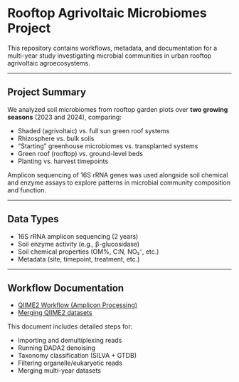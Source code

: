 # Rooftop Agrivoltaic Microbiomes Project

This repository contains workflows, metadata, and documentation for a multi-year study investigating microbial communities in urban rooftop agrivoltaic agroecosystems. 

---

## Project Summary

We analyzed soil microbiomes from rooftop garden plots over **two growing seasons** (2023 and 2024), comparing:

- Shaded (agrivoltaic) vs. full sun green roof systems
- Rhizosphere vs. bulk soils
- “Starting” greenhouse microbiomes vs. transplanted systems
- Green roof (rooftop) vs. ground-level beds
- Planting vs. harvest timepoints

Amplicon sequencing of 16S rRNA genes was used alongside soil chemical and enzyme assays to explore patterns in microbial community composition and function.

---

## Data Types

- 16S rRNA amplicon sequencing (2 years)
- Soil enzyme activity (e.g., β-glucosidase)
- Soil chemical properties (OM%, C:N, NO₃⁻, etc.)
- Metadata (site, timepoint, treatment, etc.)

---

## Workflow Documentation

- [QIIME2 Workflow (Amplicon Processing)](docs/01_qiime2_workflow.md)
- [Merging QIIME2 datasets](Merging_QIIME2_datasets.md)

This document includes detailed steps for:
- Importing and demultiplexing reads
- Running DADA2 denoising
- Taxonomy classification (SILVA + GTDB)
- Filtering organelle/eukaryotic reads
- Merging multi-year datasets





